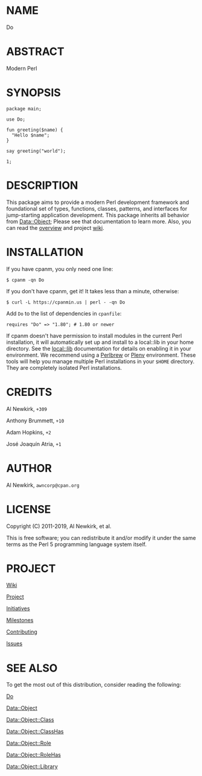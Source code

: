# NAME

Do

# ABSTRACT

Modern Perl

# SYNOPSIS

    package main;

    use Do;

    fun greeting($name) {
      "Hello $name";
    }

    say greeting("world");

    1;

# DESCRIPTION

This package aims to provide a modern Perl development framework and
foundational set of types, functions, classes, patterns, and interfaces for
jump-starting application development. This package inherits all behavior from
[Data::Object](https://metacpan.org/pod/Data::Object); Please see that documentation to learn more. Also, you can
read the [overview](https://github.com/iamalnewkirk/do/blob/master/OVERVIEW.md)
and project [wiki](https://github.com/iamalnewkirk/do/wiki).

# INSTALLATION

If you have cpanm, you only need one line:

    $ cpanm -qn Do

If you don't have cpanm, get it! It takes less than a minute, otherwise:

    $ curl -L https://cpanmin.us | perl - -qn Do

Add `Do` to the list of dependencies in `cpanfile`:

    requires "Do" => "1.80"; # 1.80 or newer

If cpanm doesn't have permission to install modules in the current Perl
installation, it will automatically set up and install to a local::lib in your
home directory.  See the [local::lib](https://metacpan.org/pod/local::lib) documentation for details on
enabling it in your environment. We recommend using a
[Perlbrew](https://github.com/gugod/app-perlbrew) or
[Plenv](https://github.com/tokuhirom/plenv) environment. These tools will help
you manage multiple Perl installations in your `$HOME` directory. They are
completely isolated Perl installations.

# CREDITS

Al Newkirk, `+309`

Anthony Brummett, `+10`

Adam Hopkins, `+2`

José Joaquín Atria, `+1`

# AUTHOR

Al Newkirk, `awncorp@cpan.org`

# LICENSE

Copyright (C) 2011-2019, Al Newkirk, et al.

This is free software; you can redistribute it and/or modify it under the same
terms as the Perl 5 programming language system itself.

# PROJECT

[Wiki](https://github.com/iamalnewkirk/do/wiki)

[Project](https://github.com/iamalnewkirk/do)

[Initiatives](https://github.com/iamalnewkirk/do/projects)

[Milestones](https://github.com/iamalnewkirk/do/milestones)

[Contributing](https://github.com/iamalnewkirk/do/blob/master/CONTRIBUTE.mkdn)

[Issues](https://github.com/iamalnewkirk/do/issues)

# SEE ALSO

To get the most out of this distribution, consider reading the following:

[Do](https://metacpan.org/pod/Do)

[Data::Object](https://metacpan.org/pod/Data::Object)

[Data::Object::Class](https://metacpan.org/pod/Data::Object::Class)

[Data::Object::ClassHas](https://metacpan.org/pod/Data::Object::ClassHas)

[Data::Object::Role](https://metacpan.org/pod/Data::Object::Role)

[Data::Object::RoleHas](https://metacpan.org/pod/Data::Object::RoleHas)

[Data::Object::Library](https://metacpan.org/pod/Data::Object::Library)
